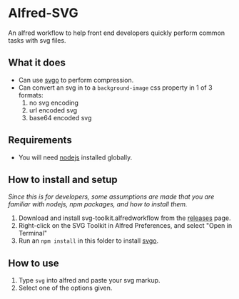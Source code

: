 # Alfred-SVG

An alfred workflow to help front end developers quickly perform common tasks with svg files.

## What it does

- Can use [svgo](https://github.com/svg/svgo) to perform compression.
- Can convert an svg in to a `background-image` css property in 1 of 3 formats:
  1. no svg encoding
  2. url encoded svg
  3. base64 encoded svg

## Requirements

- You will need [nodejs](https://nodejs.org/) installed globally.

## How to install and setup

_Since this is for developers, some assumptions are made that you are familiar with nodejs, npm packages, and how to install them._

1. Download and install svg-toolkit.alfredworkflow from the [releases](https://github.com/rickMcGavin/alfred-svg/releases) page.
2. Right-click on the SVG Toolkit in Alfred Preferences, and select "Open in Terminal"
3. Run an `npm install` in this folder to install [svgo](https://github.com/svg/svgo).

## How to use

1. Type `svg` into alfred and paste your svg markup.
2. Select one of the options given.
